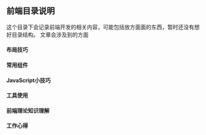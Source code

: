 ## 前端目录说明
这个目录下会记录前端开发的相关内容，可能包括放方面面的东西，暂时还没有想好目录结构。
文章会涉及到的方面
#### 布局技巧
#### 常用组件
#### JavaScript小技巧
#### 工具使用
#### 前端理论知识理解
#### 工作心得